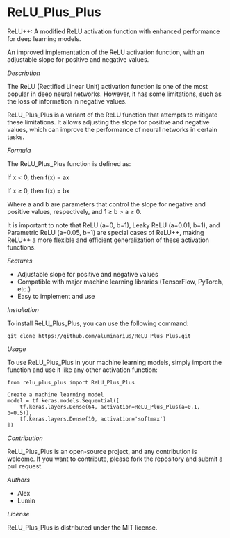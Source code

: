# ReLU_Plus_Plus

ReLU++: A modified ReLU activation function with enhanced performance for deep learning models.

An improved implementation of the ReLU activation function, with an adjustable slope for positive and negative values.

_Description_

The ReLU (Rectified Linear Unit) activation function is one of the most popular in deep neural networks. However, it has some limitations, such as the loss of information in negative values.

ReLU_Plus_Plus is a variant of the ReLU function that attempts to mitigate these limitations. It allows adjusting the slope for positive and negative values, which can improve the performance of neural networks in certain tasks.

_Formula_

The ReLU_Plus_Plus function is defined as:

If x < 0, then f(x) = ax

If x ≥ 0, then f(x) = bx

Where a and b are parameters that control the slope for negative and positive values, respectively, and 1 ≥ b > a ≥ 0.

It is important to note that ReLU (a=0, b=1), Leaky ReLU (a=0.01, b=1), and Parametric ReLU (a=0.05, b=1) are special cases of ReLU++, making ReLU++ a more flexible and efficient generalization of these activation functions.

_Features_

- Adjustable slope for positive and negative values
- Compatible with major machine learning libraries (TensorFlow, PyTorch, etc.)
- Easy to implement and use

_Installation_

To install ReLU_Plus_Plus, you can use the following command:

```
git clone https://github.com/aluminarius/ReLU_Plus_Plus.git
```

_Usage_

To use ReLU_Plus_Plus in your machine learning models, simply import the function and use it like any other activation function:

```
from relu_plus_plus import ReLU_Plus_Plus

Create a machine learning model
model = tf.keras.models.Sequential([
    tf.keras.layers.Dense(64, activation=ReLU_Plus_Plus(a=0.1, b=0.5)),
    tf.keras.layers.Dense(10, activation='softmax')
])
```

_Contribution_

ReLU_Plus_Plus is an open-source project, and any contribution is welcome. If you want to contribute, please fork the repository and submit a pull request.

_Authors_
- Alex
- Lumin

_License_

ReLU_Plus_Plus is distributed under the MIT license.
